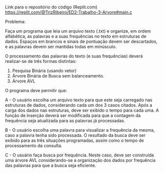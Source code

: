 Link para o repositório do código (Replit.com)
https://replit.com/@TrizRibeiro/ED2-Trabalho-3-Arvore#main.c

Problema:  

Faça um programa que leia um arquivo texto (.txt) e organize, em ordem alfabética, as palavras e a suas frequências no texto em estruturas de dados. 
Espaços em brancos e sinais de pontuação devem ser descartados, e as palavras devem ser mantidas todas em minúsculo.

O processamento das palavras do texto (e suas frequências) deverá realizar-se de três formas distintas: 

1. Pesquisa Binária (usando vetor)
2. Árvore Binária de Busca sem balanceamento.
3. Árvore AVL

O programa deve permitir que:

A - O usuário escolha um arquivo texto para que este seja carregado nas estruturas de dados, considerando cada um dos 3 casos citados. 
Após a carga dos dados nas estruturas, deve ser exibido o tempo para cada uma. 
A função de inserção deverá ser modificada para que a contagem da frequência seja atualizada para as palavras já processadas.

B - O usuário escolha uma palavra para visualizar a frequência da mesma, caso a palavra tenha sido processada. 
O resultado da busca deve ser exibido para as três situações programadas, assim como o tempo de processamento da consulta.

C - O usuário faça busca por frequência. 
Neste caso, deve ser construída uma árvore AVL considerando-se a organização dos dados por frequência das palavras para que a busca seja eficiente.
